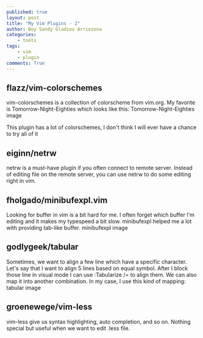 ```yaml
---
published: true
layout: post
title: "My Vim Plugins - 2"
author: Boy Sandy Gladies Arriezona
categories:
    - tools
tags:
    - vim
    - plugin
comments: True
---
```


## flazz/vim-colorschemes

vim-colorschemes is a collection of colorscheme from vim.org. My favorite is Tomorrow-Night-Eighties which looks like this:
Tomorrow-Night-Eighties image

This plugin has a lot of colorschemes, I don't think I will ever have a chance to try all of it

## eiginn/netrw

netrw is a must-have plugin if you often connect to remote server. Instead of editing file on the remote server, you can use netrw to do some editing right in vim.

## fholgado/minibufexpl.vim

Looking for buffer in vim is a bit hard for me. I often forget which buffer I'm editing and it makes my typespeed a bit slow. minibufexpl helped me a lot with providing tab-like buffer.
minibufexpl image

## godlygeek/tabular

Sometimes, we want to align a few line which have a specific character. Let's say that I want to align 5 lines based on equal symbol. After I block those line in visual mode I can use :Tabularize /= to align them. We can also map it into another combination. In my case, I use this kind of mapping:
tabular image

## groenewege/vim-less

vim-less give us syntax highlighting, auto completion, and so on. Nothing special but useful when we want to edit .less file.
